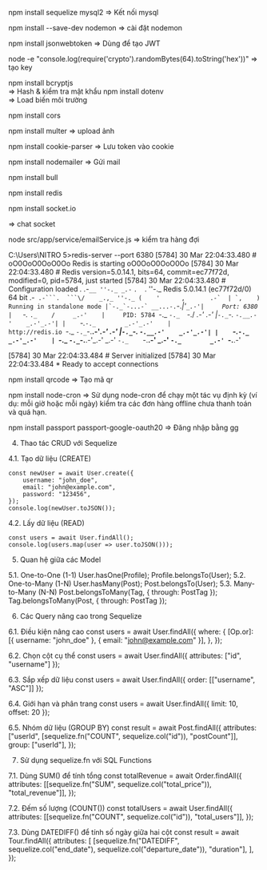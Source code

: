 npm install sequelize mysql2
=> Kết nối mysql

npm install --save-dev nodemon
=> cài đặt nodemon


npm install jsonwebtoken 
=> Dùng để tạo JWT

node -e "console.log(require('crypto').randomBytes(64).toString('hex'))"
=> tạo key

<!-- token = header.payload.signnature

signnature: có callback là hàm async, có thể set ExpridIn verify

data + secert (signnature ) => token
token + secert ( verify ) => data
mọi token đều có thời gian sống riêng, khi tạo ra token chúng ta có thể hủy được token đó -->


npm install bcryptjs  
=> Hash & kiểm tra mật khẩu
npm install dotenv  
=> Load biến môi trường

npm install cors

npm install multer
=> upload ảnh

npm install cookie-parser
=> Lưu token vào cookie

npm install nodemailer
=> Gửi mail


npm install bull 

npm install redis


npm install socket.io 

=> chat socket

node src/app/service/emailService.js => kiểm tra hàng đợi 

C:\Users\NITRO 5>redis-server --port 6380
[5784] 30 Mar 22:04:33.480 # oO0OoO0OoO0Oo Redis is starting oO0OoO0OoO0Oo
[5784] 30 Mar 22:04:33.480 # Redis version=5.0.14.1, bits=64, commit=ec77f72d, modified=0, pid=5784, just started
[5784] 30 Mar 22:04:33.480 # Configuration loaded
                _._
           _.-``__ ''-._
      _.-``    `.  `_.  ''-._           Redis 5.0.14.1 (ec77f72d/0) 64 bit
  .-`` .-```.  ```\/    _.,_ ''-._
 (    '      ,       .-`  | `,    )     Running in standalone mode
 |`-._`-...-` __...-.``-._|'` _.-'|     Port: 6380
 |    `-._   `._    /     _.-'    |     PID: 5784
  `-._    `-._  `-./  _.-'    _.-'
 |`-._`-._    `-.__.-'    _.-'_.-'|
 |    `-._`-._        _.-'_.-'    |           http://redis.io
  `-._    `-._`-.__.-'_.-'    _.-'
 |`-._`-._    `-.__.-'    _.-'_.-'|
 |    `-._`-._        _.-'_.-'    |
  `-._    `-._`-.__.-'_.-'    _.-'
      `-._    `-.__.-'    _.-'
          `-._        _.-'
              `-.__.-'

[5784] 30 Mar 22:04:33.484 # Server initialized
[5784] 30 Mar 22:04:33.484 * Ready to accept connections



npm install qrcode
=> Tạo mã qr


npm install node-cron
=> Sử dụng node-cron để chạy một tác vụ định kỳ (ví dụ: mỗi giờ hoặc mỗi ngày) kiểm tra các đơn hàng offline chưa thanh toán và quá hạn.



npm install passport passport-google-oauth20
=> Đăng nhập bằng gg




4. Thao tác CRUD với Sequelize

4.1. Tạo dữ liệu (CREATE)

    const newUser = await User.create({
        username: "john_doe",
        email: "john@example.com",
        password: "123456",
    });
    console.log(newUser.toJSON());

4.2. Lấy dữ liệu (READ)

    const users = await User.findAll();
    console.log(users.map(user => user.toJSON()));

5. Quan hệ giữa các Model

5.1. One-to-One (1-1)
    User.hasOne(Profile);
    Profile.belongsTo(User);
5.2. One-to-Many (1-N)
    User.hasMany(Post);
    Post.belongsTo(User);
5.3. Many-to-Many (N-N)
    Post.belongsToMany(Tag, { through: PostTag });
    Tag.belongsToMany(Post, { through: PostTag });

6. Các Query nâng cao trong Sequelize

6.1. Điều kiện nâng cao
    const users = await User.findAll({
        where: {
            [Op.or]: [{ username: "john_doe" }, { email: "john@example.com" }],
        },
    });

6.2. Chọn cột cụ thể
    const users = await User.findAll({ attributes: ["id", "username"] });

6.3. Sắp xếp dữ liệu
    const users = await User.findAll({ order: [["username", "ASC"]] });

6.4. Giới hạn và phân trang
    const users = await User.findAll({ limit: 10, offset: 20 });

6.5. Nhóm dữ liệu (GROUP BY)
    const result = await Post.findAll({
        attributes: ["userId", [sequelize.fn("COUNT", sequelize.col("id")), "postCount"]],
        group: ["userId"],
    });

7. Sử dụng sequelize.fn với SQL Functions

7.1. Dùng SUM() để tính tổng
    const totalRevenue = await Order.findAll({
        attributes: [[sequelize.fn("SUM", sequelize.col("total_price")), "total_revenue"]],
    });

7.2. Đếm số lượng (COUNT())
    const totalUsers = await User.findAll({
        attributes: [[sequelize.fn("COUNT", sequelize.col("id")), "total_users"]],
    });

7.3. Dùng DATEDIFF() để tính số ngày giữa hai cột
    const result = await Tour.findAll({
        attributes: [
            [sequelize.fn("DATEDIFF", sequelize.col("end_date"), sequelize.col("departure_date")), "duration"],
        ],
    });
